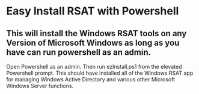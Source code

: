 # Easy Install RSAT with Powershell
## This will install the Windows RSAT tools on any Version of Microsoft Windows as long as you have can run powershell as an admin. 
Open Powershell as an admin.  Then run ezInstall.ps1 from the elevated Powershell prompt. This should have installed all of the Windows RSAT app for managing Windows Active Directory and various other Microsoft Windows Server functions.  

